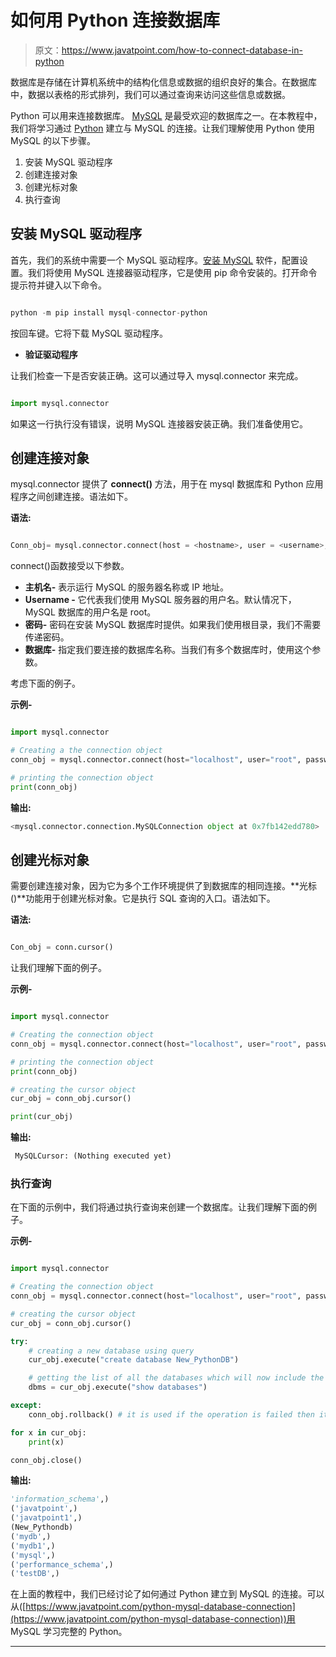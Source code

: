 # 如何用 Python 连接数据库

> 原文：<https://www.javatpoint.com/how-to-connect-database-in-python>

数据库是存储在计算机系统中的结构化信息或数据的组织良好的集合。在数据库中，数据以表格的形式排列，我们可以通过查询来访问这些信息或数据。

Python 可以用来连接数据库。 [MySQL](https://www.javatpoint.com/mysql-tutorial) 是最受欢迎的数据库之一。在本教程中，我们将学习通过 [Python](https://www.javatpoint.com/python-tutorial) 建立与 MySQL 的连接。让我们理解使用 Python 使用 MySQL 的以下步骤。

1.  安装 MySQL 驱动程序
2.  创建连接对象
3.  创建光标对象
4.  执行查询

## 安装 MySQL 驱动程序

首先，我们的系统中需要一个 MySQL 驱动程序。[安装 MySQL](https://www.javatpoint.com/how-to-install-mysql) 软件，配置设置。我们将使用 MySQL 连接器驱动程序，它是使用 pip 命令安装的。打开命令提示符并键入以下命令。

```py

python -m pip install mysql-connector-python

```

按回车键。它将下载 MySQL 驱动程序。

*   **验证驱动程序**

让我们检查一下是否安装正确。这可以通过导入 mysql.connector 来完成。

```py

import mysql.connector

```

如果这一行执行没有错误，说明 MySQL 连接器安装正确。我们准备使用它。

## 创建连接对象

mysql.connector 提供了 **connect()** 方法，用于在 mysql 数据库和 Python 应用程序之间创建连接。语法如下。

**语法:**

```py

Conn_obj= mysql.connector.connect(host = <hostname>, user = <username>, passwd = <password>)  

```

connect()函数接受以下参数。

*   **主机名-** 表示运行 MySQL 的服务器名称或 IP 地址。
*   **Username -** 它代表我们使用 MySQL 服务器的用户名。默认情况下，MySQL 数据库的用户名是 root。
*   **密码-** 密码在安装 MySQL 数据库时提供。如果我们使用根目录，我们不需要传递密码。
*   **数据库-** 指定我们要连接的数据库名称。当我们有多个数据库时，使用这个参数。

考虑下面的例子。

**示例-**

```py

import mysql.connector

# Creating a the connection object   
conn_obj = mysql.connector.connect(host="localhost", user="root", passwd="admin123")

# printing the connection object   
print(conn_obj)  

```

**输出:**

```py
<mysql.connector.connection.MySQLConnection object at 0x7fb142edd780> 

```

## 创建光标对象

需要创建连接对象，因为它为多个工作环境提供了到数据库的相同连接。**光标()**功能用于创建光标对象。它是执行 SQL 查询的入口。语法如下。

**语法:**

```py

Con_obj = conn.cursor()

```

让我们理解下面的例子。

**示例-**

```py

import mysql.connector

# Creating the connection object   
conn_obj = mysql.connector.connect(host="localhost", user="root", passwd="admin123", database="mydatabase")

# printing the connection object   
print(conn_obj)

# creating the cursor object  
cur_obj = conn_obj.cursor()

print(cur_obj)  

```

**输出:**

```py
 MySQLCursor: (Nothing executed yet) 
```

### 执行查询

在下面的示例中，我们将通过执行查询来创建一个数据库。让我们理解下面的例子。

**示例-**

```py

import mysql.connector

# Creating the connection object   
conn_obj = mysql.connector.connect(host="localhost", user="root", passwd="admin123")

# creating the cursor object  
cur_obj = conn_obj.cursor()

try:
    # creating a new database using query 
    cur_obj.execute("create database New_PythonDB")

    # getting the list of all the databases which will now include the new database New_PythonDB  
    dbms = cur_obj.execute("show databases")

except:
    conn_obj.rollback() # it is used if the operation is failed then it will not reflect in your database

for x in cur_obj:
    print(x)

conn_obj.close() 

```

**输出:**

```py
'information_schema',)
('javatpoint',)
('javatpoint1',)
(New_Pythondb)
('mydb',)
('mydb1',)
('mysql',)
('performance_schema',)
('testDB',)

```

在上面的教程中，我们已经讨论了如何通过 Python 建立到 MySQL 的连接。可以从([https://www.javatpoint.com/python-mysql-database-connection](https://www.javatpoint.com/python-mysql-database-connection))用 MySQL 学习完整的 Python。

* * *